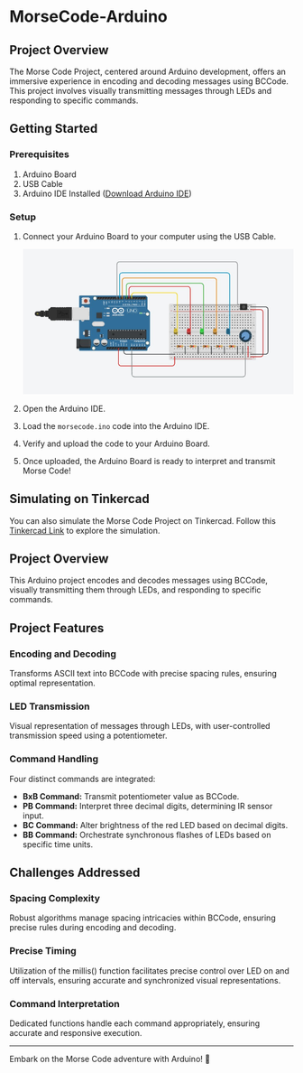 # MorseCode-Arduino

## Project Overview

The Morse Code Project, centered around Arduino development, offers an immersive experience in encoding and decoding messages using BCCode. This project involves visually transmitting messages through LEDs and responding to specific commands.

## Getting Started

### Prerequisites

1. Arduino Board
2. USB Cable
3. Arduino IDE Installed ([Download Arduino IDE](https://www.arduino.cc/en/software))

### Setup

1. Connect your Arduino Board to your computer using the USB Cable.

   ![Arduino Connection](Arduino.jpg)

2. Open the Arduino IDE.

3. Load the `morsecode.ino` code into the Arduino IDE.

4. Verify and upload the code to your Arduino Board.

5. Once uploaded, the Arduino Board is ready to interpret and transmit Morse Code!


## Simulating on Tinkercad

You can also simulate the Morse Code Project on Tinkercad. Follow this [Tinkercad Link](https://www.tinkercad.com/things/5XMGK0lY7o6-morse-code) to explore the simulation.

## Project Overview

This Arduino project encodes and decodes messages using BCCode, visually transmitting them through LEDs, and responding to specific commands.

## Project Features

### Encoding and Decoding

Transforms ASCII text into BCCode with precise spacing rules, ensuring optimal representation.

### LED Transmission

Visual representation of messages through LEDs, with user-controlled transmission speed using a potentiometer.

### Command Handling

Four distinct commands are integrated:
- **BxB Command:** Transmit potentiometer value as BCCode.
- **PB Command:** Interpret three decimal digits, determining IR sensor input.
- **BC Command:** Alter brightness of the red LED based on decimal digits.
- **BB Command:** Orchestrate synchronous flashes of LEDs based on specific time units.

## Challenges Addressed

### Spacing Complexity

Robust algorithms manage spacing intricacies within BCCode, ensuring precise rules during encoding and decoding.

### Precise Timing

Utilization of the millis() function facilitates precise control over LED on and off intervals, ensuring accurate and synchronized visual representations.

### Command Interpretation

Dedicated functions handle each command appropriately, ensuring accurate and responsive execution.

---

Embark on the Morse Code adventure with Arduino! 🚀
